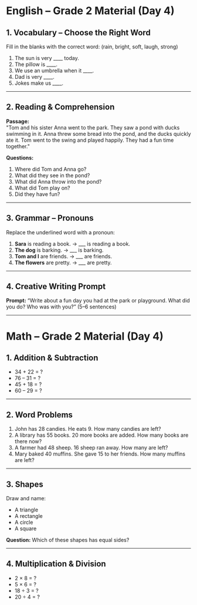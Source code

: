 # English – Grade 2 Material (Day 4)

## 1. Vocabulary – Choose the Right Word  
Fill in the blanks with the correct word: (rain, bright, soft, laugh, strong)  
1. The sun is very ____ today.  
2. The pillow is ____.  
3. We use an umbrella when it ____.  
4. Dad is very ____.  
5. Jokes make us ____.  

---

## 2. Reading & Comprehension  
**Passage:**  
"Tom and his sister Anna went to the park. They saw a pond with ducks swimming in it. Anna threw some bread into the pond, and the ducks quickly ate it. Tom went to the swing and played happily. They had a fun time together."  

**Questions:**  
1. Where did Tom and Anna go?  
2. What did they see in the pond?  
3. What did Anna throw into the pond?  
4. What did Tom play on?  
5. Did they have fun?  

---

## 3. Grammar – Pronouns  
Replace the underlined word with a pronoun:  
1. **Sara** is reading a book. → ___ is reading a book.  
2. **The dog** is barking. → ___ is barking.  
3. **Tom and I** are friends. → ___ are friends.  
4. **The flowers** are pretty. → ___ are pretty.  

---

## 4. Creative Writing Prompt  
**Prompt:** “Write about a fun day you had at the park or playground. What did you do? Who was with you?” (5–6 sentences)  

---

# Math – Grade 2 Material (Day 4)

## 1. Addition & Subtraction  
- 34 + 22 = ?  
- 76 – 31 = ?  
- 45 + 18 = ?  
- 60 – 29 = ?  

---

## 2. Word Problems  
1. John has 28 candies. He eats 9. How many candies are left?  
2. A library has 55 books. 20 more books are added. How many books are there now?  
3. A farmer had 48 sheep. 16 sheep ran away. How many are left?  
4. Mary baked 40 muffins. She gave 15 to her friends. How many muffins are left?  

---

## 3. Shapes  
Draw and name:  
- A triangle  
- A rectangle  
- A circle  
- A square  

**Question:** Which of these shapes has equal sides?  

---

## 4. Multiplication & Division  
- 2 × 8 = ?  
- 5 × 6 = ?  
- 18 ÷ 3 = ?  
- 20 ÷ 4 = ?  
